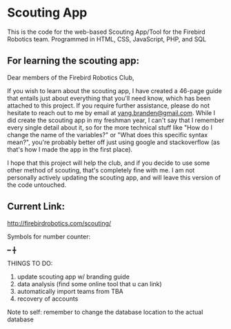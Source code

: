 # Scouting App
This is the code for the web-based Scouting App/Tool for the Firebird Robotics team. Programmed in HTML, CSS, JavaScript, PHP, and SQL

## For learning the scouting app:

Dear members of the Firebird Robotics Club,

If you wish to learn about the scouting app, I have created a 46-page guide that entails just about everything that you'll need know, which has been attached to this project. If you require further assistance, please do not hesitate to reach out to me by email at yang.branden@gmail.com. While I did create the scouting app in my freshman year, I can't say that I remember every single detail about it, so for the more technical stuff like "How do I change the name of the variables?" or "What does this specific syntax mean?", you're probably better off just using google and stackoverflow (as that's how I made the app in the first place).

I hope that this project will help the club, and if you decide to use some other method of scouting, that's completely fine with me. I am not personally actively updating the scouting app, and will leave this version of the code untouched. 

## Current Link:
http://firebirdrobotics.com/scouting/

Symbols for number counter:

━ ╋

THINGS TO DO:
 1) update scouting app w/ branding guide
 2) data analysis (find some online tool that u can link)
 3) automatically import teams from TBA
 4) recovery of accounts

Note to self: remember to change the database location to the actual database
